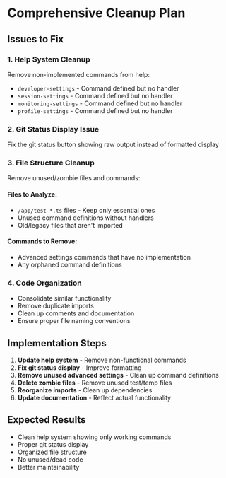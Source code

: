 # Comprehensive Cleanup Plan

## Issues to Fix

### 1. Help System Cleanup
Remove non-implemented commands from help:
- `developer-settings` - Command defined but no handler
- `session-settings` - Command defined but no handler  
- `monitoring-settings` - Command defined but no handler
- `profile-settings` - Command defined but no handler

### 2. Git Status Display Issue
Fix the git status button showing raw output instead of formatted display

### 3. File Structure Cleanup
Remove unused/zombie files and commands:

#### Files to Analyze:
- `/app/test-*.ts` files - Keep only essential ones
- Unused command definitions without handlers
- Old/legacy files that aren't imported

#### Commands to Remove:
- Advanced settings commands that have no implementation
- Any orphaned command definitions

### 4. Code Organization
- Consolidate similar functionality
- Remove duplicate imports
- Clean up comments and documentation
- Ensure proper file naming conventions

## Implementation Steps

1. **Update help system** - Remove non-functional commands
2. **Fix git status display** - Improve formatting
3. **Remove unused advanced settings** - Clean up command definitions
4. **Delete zombie files** - Remove unused test/temp files
5. **Reorganize imports** - Clean up dependencies
6. **Update documentation** - Reflect actual functionality

## Expected Results
- Clean help system showing only working commands
- Proper git status display
- Organized file structure
- No unused/dead code
- Better maintainability